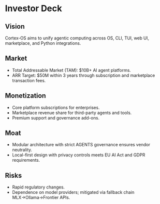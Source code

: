 # Investor Deck

## Vision
Cortex-OS aims to unify agentic computing across OS, CLI, TUI, web UI, marketplace, and Python integrations.

## Market
- Total Addressable Market (TAM): $10B+ AI agent platforms.
- ARR Target: $50M within 3 years through subscription and marketplace transaction fees.

## Monetization
- Core platform subscriptions for enterprises.
- Marketplace revenue share for third-party agents and tools.
- Premium support and governance add-ons.

## Moat
- Modular architecture with strict AGENTS governance ensures vendor neutrality.
- Local-first design with privacy controls meets EU AI Act and GDPR requirements.

## Risks
- Rapid regulatory changes.
- Dependence on model providers; mitigated via fallback chain MLX→Ollama→Frontier APIs.

